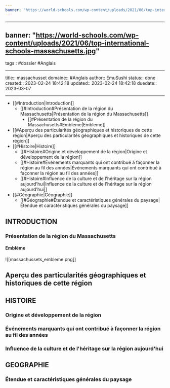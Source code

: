 ```yaml
---
banner: "https://world-schools.com/wp-content/uploads/2021/06/top-international-schools-massachusetts.jpg"
---
```

---
banner: "https://world-schools.com/wp-content/uploads/2021/06/top-international-schools-massachusetts.jpg"
---

tags : #dossier  #Anglais 

---

title:: massachusset
domaine:: #Anglais
author:: EmuSushi
status:: done
created:: 2023-02-24 18:42:18
updated:: 2023-02-24 18:42:18
duedate:: 2023-03-07


---

- [[#Introduction|Introduction]]
	- [[#Introduction#Présentation de la région du Massachusetts|Présentation de la région du Massachusetts]]
		- [[#Présentation de la région du Massachusetts#Embleme|Embleme]]
- [[#Aperçu des particularités géographiques et historiques de cette région|Aperçu des particularités géographiques et historiques de cette région]]
- [[#Histoire|Histoire]]
	- [[#Histoire#Origine et développement de la région|Origine et développement de la région]]
	- [[#Histoire#Événements marquants qui ont contribué à façonner la région au fil des années|Événements marquants qui ont contribué à façonner la région au fil des années]]
	- [[#Histoire#Influence de la culture et de l'héritage sur la région aujourd'hui|Influence de la culture et de l'héritage sur la région aujourd'hui]]
- [[#Géographie|Géographie]]
	- [[#Géographie#Étendue et caractéristiques générales du paysage|Étendue et caractéristiques générales du paysage]]



## INTRODUCTION
### Présentation de la région du Massachusetts 

#### Emblème 
![[massachussets_embleme.png]]


## Aperçu des particularités géographiques et historiques de cette région



## HISTOIRE
### Origine et développement de la région 

### Événements marquants qui ont contribué à façonner la région au fil des années 

### Influence de la culture et de l'héritage sur la région aujourd'hui 



## GEOGRAPHIE
### Étendue et caractéristiques générales du paysage 




